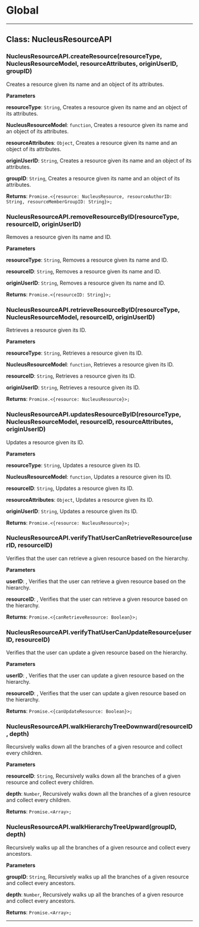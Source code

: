 # Global





* * *

## Class: NucleusResourceAPI


### NucleusResourceAPI.createResource(resourceType, NucleusResourceModel, resourceAttributes, originUserID, groupID) 

Creates a resource given its name and an object of its attributes.

**Parameters**

**resourceType**: `String`, Creates a resource given its name and an object of its attributes.

**NucleusResourceModel**: `function`, Creates a resource given its name and an object of its attributes.

**resourceAttributes**: `Object`, Creates a resource given its name and an object of its attributes.

**originUserID**: `String`, Creates a resource given its name and an object of its attributes.

**groupID**: `String`, Creates a resource given its name and an object of its attributes.

**Returns**: `Promise.<{resource: NucleusResource, resourceAuthorID: String, resourceMemberGroupID: String}>;`

### NucleusResourceAPI.removeResourceByID(resourceType, resourceID, originUserID) 

Removes a resource given its name and ID.

**Parameters**

**resourceType**: `String`, Removes a resource given its name and ID.

**resourceID**: `String`, Removes a resource given its name and ID.

**originUserID**: `String`, Removes a resource given its name and ID.

**Returns**: `Promise.<{resourceID: String}>;`

### NucleusResourceAPI.retrieveResourceByID(resourceType, NucleusResourceModel, resourceID, originUserID) 

Retrieves a resource given its ID.

**Parameters**

**resourceType**: `String`, Retrieves a resource given its ID.

**NucleusResourceModel**: `function`, Retrieves a resource given its ID.

**resourceID**: `String`, Retrieves a resource given its ID.

**originUserID**: `String`, Retrieves a resource given its ID.

**Returns**: `Promise.<{resource: NucleusResource}>;`

### NucleusResourceAPI.updatesResourceByID(resourceType, NucleusResourceModel, resourceID, resourceAttributes, originUserID) 

Updates a resource given its ID.

**Parameters**

**resourceType**: `String`, Updates a resource given its ID.

**NucleusResourceModel**: `function`, Updates a resource given its ID.

**resourceID**: `String`, Updates a resource given its ID.

**resourceAttributes**: `Object`, Updates a resource given its ID.

**originUserID**: `String`, Updates a resource given its ID.

**Returns**: `Promise.<{resource: NucleusResource}>;`

### NucleusResourceAPI.verifyThatUserCanRetrieveResource(userID, resourceID) 

Verifies that the user can retrieve a given resource based on the hierarchy.

**Parameters**

**userID**: , Verifies that the user can retrieve a given resource based on the hierarchy.

**resourceID**: , Verifies that the user can retrieve a given resource based on the hierarchy.

**Returns**: `Promise.<{canRetrieveResource: Boolean}>;`

### NucleusResourceAPI.verifyThatUserCanUpdateResource(userID, resourceID) 

Verifies that the user can update a given resource based on the hierarchy.

**Parameters**

**userID**: , Verifies that the user can update a given resource based on the hierarchy.

**resourceID**: , Verifies that the user can update a given resource based on the hierarchy.

**Returns**: `Promise.<{canUpdateResource: Boolean}>;`

### NucleusResourceAPI.walkHierarchyTreeDownward(resourceID, depth) 

Recursively walks down all the branches of a given resource and collect every children.

**Parameters**

**resourceID**: `String`, Recursively walks down all the branches of a given resource and collect every children.

**depth**: `Number`, Recursively walks down all the branches of a given resource and collect every children.

**Returns**: `Promise.<Array>;`

### NucleusResourceAPI.walkHierarchyTreeUpward(groupID, depth) 

Recursively walks up all the branches of a given resource and collect every ancestors.

**Parameters**

**groupID**: `String`, Recursively walks up all the branches of a given resource and collect every ancestors.

**depth**: `Number`, Recursively walks up all the branches of a given resource and collect every ancestors.

**Returns**: `Promise.<Array>;`



* * *










